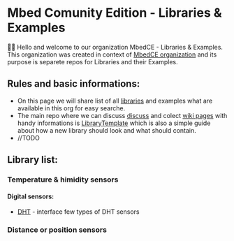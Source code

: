 # Mbed Comunity Edition - Libraries & Examples
🙋‍♀️ Hello and welcome to our organization MbedCE - Libraries & Examples. This organization was created in context of [MbedCE organization](https://github.com/mbed-ce) and its purpose is separete repos for Libraries and their Examples.

## Rules and basic informations:
* On this page we will share list of all [libraries](https://github.com/mbed-ce-libraries-examples/.github/edit/main/profile/README.md#library-list) and examples what are available in this org for easy searche.
* The main repo where we can discuss [discuss](https://github.com/mbed-ce-libraries-examples/LibraryTemplate/discussions) and colect [wiki pages](https://github.com/mbed-ce-libraries-examples/LibraryTemplate/wiki) with handy informations is [LibraryTemplate](https://github.com/mbed-ce-libraries-examples/LibraryTemplate) which is also a simple guide about how a new library should look and what should contain.
* //TODO


## Library list:
### Temperature & himidity sensors
#### Digital sensors:
* [DHT](https://github.com/mbed-ce-libraries-examples/DHT) - interface few types of DHT sensors

### Distance or position sensors

<!--

**Here are some ideas to get you started:**

🙋‍♀️ A short introduction - what is your organization all about?
🌈 Contribution guidelines - how can the community get involved?
👩‍💻 Useful resources - where can the community find your docs? Is there anything else the community should know?
🍿 Fun facts - what does your team eat for breakfast?
🧙 Remember, you can do mighty things with the power of [Markdown](https://docs.github.com/github/writing-on-github/getting-started-with-writing-and-formatting-on-github/basic-writing-and-formatting-syntax)
-->

